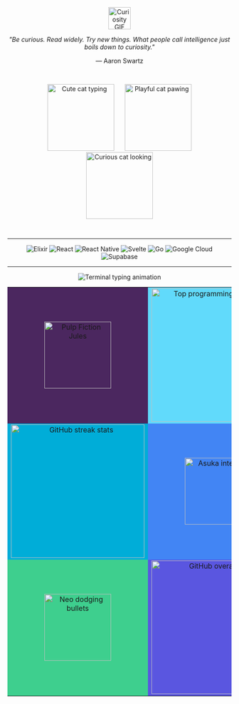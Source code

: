 <p align="center">
  <img src="https://media.giphy.com/media/mGcNjsfWAjY5AEZNw6/giphy.gif" width="50" alt="Curiosity GIF" />
</p>

<p align="center">
  <i>"Be curious. Read widely. Try new things. What people call intelligence just boils down to curiosity."</i>
</p>
<p align="center">— Aaron Swartz</p>


<div style="
  background: url('[https://media.giphy.com/media/v1.Y2lkPTc5MGI3NjExNDA3ZzdtZ3oxYm8zMjQ1a29xb3JhY2F3aW5vZHFtc2h2bHR6c29hZXV5bWZ1cGV4am1mbw/giphy.gif](https://media2.giphy.com/media/v1.Y2lkPTc5MGI3NjExdGk4cDhvOHBtNW5kdmJ5enlmMGQyNTU1Y2l2MWh5YmtpeXgxcXJpbCZlcD12MV9pbnRlcm5hbF9naWZfYnlfaWQmY3Q9Zw/l41lNbxo3JEJbRRCg/giphy.gif)') 
              center center / 150px 150px 
              repeat;
  padding: 30px 0;
  border-radius: 12px;
  max-width: 520px;
  margin: auto;
  box-sizing: border-box;
">
  <p align="center" style="margin: 0;">
    <img src="https://media.giphy.com/media/JIX9t2j0ZTN9S/giphy.gif" width="150" alt="Cute cat typing" style="margin: 0 10px;" />
    <img src="https://media.giphy.com/media/mlvseq9yvZhba/giphy.gif" width="150" alt="Playful cat pawing" style="margin: 0 10px;" />
    <img src="https://media.giphy.com/media/3oriO0OEd9QIDdllqo/giphy.gif" width="150" alt="Curious cat looking" style="margin: 0 10px;" />
  </p>
</div>


<!-- 
<p align="center">
  <a href="https://ajtbrown.com/">
    <img src="https://avatars.githubusercontent.com/u/1680273?v=4" width="80" style="border-radius: 50%" alt="AJ Brown avatar" />
  </a>
</p> -->



 --- 
<p align="center" >
  <img src="https://img.shields.io/badge/Elixir-4B275F?logo=elixir&logoColor=white&style=for-the-badge" alt="Elixir" />
  <img src="https://img.shields.io/badge/React-61DAFB?logo=react&logoColor=black&style=for-the-badge" alt="React" />
  <img src="https://img.shields.io/badge/React_Native-20232A?logo=react&logoColor=61DAFB&style=for-the-badge" alt="React Native" />
<img src="https://img.shields.io/badge/Svelte-FF3E00?logo=svelte&logoColor=white&style=for-the-badge" alt="Svelte" />
  <img src="https://img.shields.io/badge/Golang-00ADD8?logo=go&logoColor=white&style=for-the-badge" alt="Go" />
  <img src="https://img.shields.io/badge/GCP-4285F4?logo=google-cloud&logoColor=white&style=for-the-badge" alt="Google Cloud" />
  <img src="https://img.shields.io/badge/Supabase-3ECF8E?logo=supabase&logoColor=white&style=for-the-badge" alt="Supabase" />
</p>

<!-- --- -->

<!-- <p align="center">
  <img src="https://github-readme-stats.vercel.app/api/top-langs/?username=AJ-Brown-InTech&layout=compact&theme=tokyonight" width="42%" alt="Top programming languages" />
</p>

<p align="center">
  <img src="https://github-readme-streak-stats.herokuapp.com/?user=AJ-Brown-InTech&theme=tokyonight" width="60%" alt="GitHub streak stats" />
</p>

<p align="center">
  <img src="https://github-readme-stats.vercel.app/api?username=AJ-Brown-InTech&show_icons=true&theme=tokyonight" width="60%" alt="GitHub overall stats" />
</p> -->

---

<p align="center">
  <img src="https://readme-typing-svg.demolab.com?font=Fira+Code&weight=500&size=22&pause=1000&color=F7F7F7&center=true&vCenter=true&width=440&height=40&lines=cd+~/projects;ls+-la;vim+life" alt="Terminal typing animation" />
</p>

<!-- <table align="center" width="100%" style="max-width: 800px; text-align: center; margin: auto;">
  <tr>
    <td width="50%" style="vertical-align: middle;">
      <img src="https://media.giphy.com/media/3o6ZtaO9BZHcOjmErm/giphy.gif" width="150" alt="Pulp Fiction Jules Winnfield" />
    </td>
    <td width="50%" style="vertical-align: middle;">
      <img src="https://github-readme-stats.vercel.app/api/top-langs/?username=AJ-Brown-InTech&layout=compact&theme=tokyonight" width="300" alt="Top programming languages" />
    </td>
  </tr>

  <tr>
    <td width="50%" style="vertical-align: middle;">
      <img src="https://github-readme-streak-stats.herokuapp.com/?user=AJ-Brown-InTech&theme=tokyonight" width="300" alt="GitHub streak stats" />
    </td>
    <td width="50%" style="vertical-align: middle;">
      <img src="https://media.giphy.com/media/xT1XGzvHfU3xNjsn7i/giphy.gif" width="150" alt="Asuka Langley Soryu angry" />
    </td>
  </tr>

  <tr>
    <td width="50%" style="vertical-align: middle;">
      <img src="https://media.giphy.com/media/l4pTfx2qLszoacZRS/giphy.gif" width="150" alt="Richard Stallman waving" />
    </td>
    <td width="50%" style="vertical-align: middle;">
      <img src="https://github-readme-stats.vercel.app/api?username=AJ-Brown-InTech&show_icons=true&theme=tokyonight" width="300" alt="GitHub overall stats" />
    </td>
  </tr>
</table>
 -->
<table align="center" width="100%" style="max-width: 800px; text-align: center; margin: auto;">
  <tr>
    <td width="50%" style="vertical-align: middle; background-color: #4B275F;"> <!-- Elixir badge color -->
      <img src="https://media0.giphy.com/media/v1.Y2lkPTc5MGI3NjExMm9mNXoyd2huZjB0cmF3NzNzdDJyMmVxcHRya25tMXJ3MjF4bmtqaCZlcD12MV9pbnRlcm5hbF9naWZfYnlfaWQmY3Q9Zw/M6FcAlmZKcUSI/giphy.gif" width="150" alt="Pulp Fiction Jules" />
    </td>
    <td width="50%" style="vertical-align: middle; background-color: #61DAFB;"> <!-- React badge color -->
      <img src="https://github-readme-stats.vercel.app/api/top-langs/?username=AJ-Brown-InTech&layout=compact&theme=tokyonight" width="300" alt="Top programming languages" />
    </td>
  </tr>

  <tr>
    <td width="50%" style="vertical-align: middle; background-color: #00ADD8;"> <!-- Golang badge color -->
      <img src="https://github-readme-streak-stats.herokuapp.com/?user=AJ-Brown-InTech&theme=tokyonight" width="300" alt="GitHub streak stats" />
    </td>
    <td width="50%" style="vertical-align: middle; background-color: #4285F4;"> <!-- GCP badge color -->
      <img src="https://media2.giphy.com/media/v1.Y2lkPTc5MGI3NjExcmdxOGtjM3RwZGw3OXFsMnhtbm1jejRjdHJra2syNG1peTUxc3ZjYSZlcD12MV9pbnRlcm5hbF9naWZfYnlfaWQmY3Q9Zw/l0K4mbH4lKBhAPFU4/giphy.gif" width="150" alt="Asuka intense" />
    </td>
  </tr>

  <tr>
    <td width="50%" style="vertical-align: middle; background-color: #3ECF8E;"> <!-- Supabase badge color -->
      <img src="https://media4.giphy.com/media/v1.Y2lkPTc5MGI3NjExeW9taHhtYzliMmNiZXV1czk2aTA0aGR3bmd4d2Y1NDNtOWo1c2RzYiZlcD12MV9pbnRlcm5hbF9naWZfYnlfaWQmY3Q9Zw/eoxomXXVL2S0E/giphy.gif" width="150" alt="Neo dodging bullets" />
    </td>
    <td width="50%" style="vertical-align: middle; background-color: #5A56E0;"> <!-- Helix badge color -->
      <img src="https://github-readme-stats.vercel.app/api?username=AJ-Brown-InTech&show_icons=true&theme=tokyonight" width="300" alt="GitHub overall stats" />
    </td>
  </tr>
</table>

